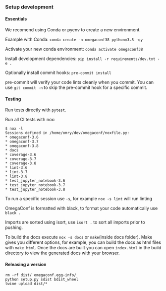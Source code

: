 ### Setup development

#### Essentials

We recomend using Conda or pyenv to create a new environment.

Example with Conda: `conda create -n omegaconf38 python=3.8 -qy`

Activate your new conda environment: `conda activate omegaconf38`

Install development dependencies: `pip install -r requirements/dev.txt -e .`

Optionally install commit hooks: `pre-commit install`

pre-commit will verify your code lints cleanly when you commit. You can use `git commit -n` to skip the pre-commit hook for a specific commit.

#### Testing
Run tests directly with `pytest`.

Run all CI tests with nox:

```
$ nox -l
Sessions defined in /home/omry/dev/omegaconf/noxfile.py:
* omegaconf-3.6
* omegaconf-3.7
* omegaconf-3.8
* docs
* coverage-3.6
* coverage-3.7
* coverage-3.8
* lint-3.6
* lint-3.7
* lint-3.8
* test_jupyter_notebook-3.6
* test_jupyter_notebook-3.7
* test_jupyter_notebook-3.8
```
To run a specific session use `-s`, for example `nox -s lint` will run linting


OmegaConf is formatted with black, to format your code automatically use `black .`

Imports are sorted using isort, use `isort .` to sort all imports prior to pushing.  

To build the docs execute `nox -s docs` or `make`(inside docs folder). Make gives you different options, for example, you can build the docs as html files with `make html`. Once the docs are built you can open `index.html` in the build directory to view the generated docs with your browser.


#### Releasing a version

```
rm -rf dist/ omegaconf.egg-info/
python setup.py sdist bdist_wheel
twine upload dist/*
```
